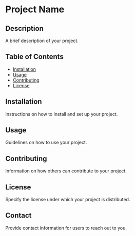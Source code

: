 # Project Name

## Description
A brief description of your project.

## Table of Contents
- [Installation](#installation)
- [Usage](#usage)
- [Contributing](#contributing)
- [License](#license)

## Installation
Instructions on how to install and set up your project.

## Usage
Guidelines on how to use your project.

## Contributing
Information on how others can contribute to your project.

## License
Specify the license under which your project is distributed.

## Contact
Provide contact information for users to reach out to you.

